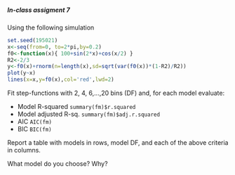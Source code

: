 ##### In-class assigment 7

Using the following simulation

```r
set.seed(195021)
x<-seq(from=0, to=2*pi,by=0.2)
f0<-function(x){ 100+sin(2*x)+cos(x/2) }
R2<-2/3
y<-f0(x)+rnorm(n=length(x),sd=sqrt(var(f0(x))*(1-R2)/R2))
plot(y~x)
lines(x=x,y=f0(x),col='red',lwd=2)

```


Fit step-functions with 2, 4, 6,...,20 bins (DF) and, for each model evaluate:

   - Model R-squared `summary(fm)$r.squared`
   - Model adjusted R-sq. `summary(fm)$adj.r.squared`
   - AIC  `AIC(fm)`
   - BIC  `BIC(fm)`
 
Report a table with models in rows, model DF, and each of the above criteria in columns.

What model do you choose? Why?
